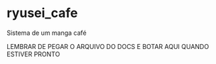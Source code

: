 # ryusei_cafe

Sistema de um manga café 

LEMBRAR DE PEGAR O ARQUIVO DO DOCS E BOTAR AQUI QUANDO ESTIVER PRONTO
